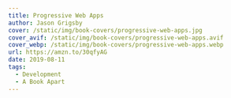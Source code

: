 ```yaml
---
title: Progressive Web Apps
author: Jason Grigsby
cover: /static/img/book-covers/progressive-web-apps.jpg
cover_avif: /static/img/book-covers/progressive-web-apps.avif
cover_webp: /static/img/book-covers/progressive-web-apps.webp
url: https://amzn.to/30qfyAG
date: 2019-08-11
tags:
  - Development
  - A Book Apart
---
```

